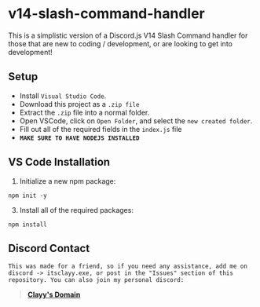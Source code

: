 # v14-slash-command-handler
This is a simplistic version of a Discord.js V14 Slash Command handler for those that are new to coding / development, or are looking to get into development!

## Setup
- Install `Visual Studio Code`.
- Download this project as a `.zip file`
- Extract the `.zip` file into a normal folder.
- Open VSCode, click on `Open Folder`, and select the `new created folder`.
- Fill out all of the required fields in the `index.js` file
- **`MAKE SURE TO HAVE NODEJS INSTALLED`**

## VS Code Installation

1) Initialize a new npm package:
   
```
npm init -y
```

3) Install all of the required packages:
   
```
npm install
``` 

## Discord Contact
```
This was made for a friend, so if you need any assistance, add me on discord -> itsclayy.exe, or post in the "Issues" section of this repository. You can also join my personal discord:
```

> [**Clayy's Domain**](https://discord.gg/nECFn9MRDD)
